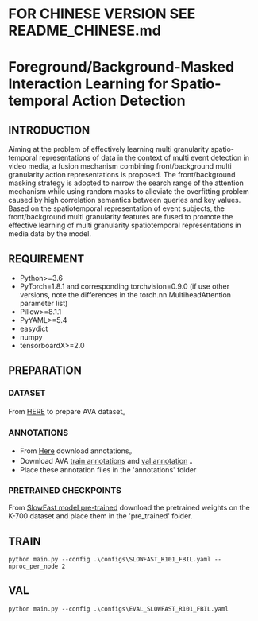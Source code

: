 # FOR CHINESE VERSION SEE README_CHINESE.md
# Foreground/Background-Masked Interaction Learning for Spatio-temporal Action Detection
## INTRODUCTION
Aiming at the problem of effectively learning multi granularity spatio-temporal representations of data in the context of multi event detection in video media, a fusion mechanism combining front/background multi granularity action representations is proposed. The front/background masking strategy is adopted to narrow the search range of the attention mechanism while using random masks to alleviate the overfitting problem caused by high correlation semantics between queries and key values. Based on the spatiotemporal representation of event subjects, the front/background multi granularity features are fused to promote the effective learning of multi granularity spatiotemporal representations in media data by the model.
## REQUIREMENT
- Python>=3.6
- PyTorch=1.8.1 and corresponding torchvision=0.9.0 (if use other versions, note the differences in the torch.nn.MultiheadAttention parameter list)
- Pillow>=8.1.1
- PyYAML>=5.4
- easydict
- numpy
- tensorboardX>=2.0
## PREPARATION
### DATASET
From [HERE](https://github.com/open-mmlab/mmaction2/tree/0.x/tools/data/ava) to prepare AVA dataset。
### ANNOTATIONS
- From [Here](https://research.google.com/ava/download.html#ava_actions_download) download annotations。
- Download AVA [train annotations](https://drive.google.com/file/d/1CsCUVxdxVyZ5vUM2eGzzV42wzKxPa7bK/view) and [val annotation](https://drive.google.com/file/d/1uTlgYtR_zt85JCx-HoqNNXWwCilUTd9w/view) 。
- Place these annotation files in the 'annotations' folder
### PRETRAINED CHECKPOINTS
From [SlowFast model pre-trained](https://drive.google.com/file/d/1qDdAntE5Onh7btniftOL8MrbsD7OIqj4/view) download the pretrained weights on the K-700 dataset and place them in the 'pre_trained' folder.
## TRAIN
```
python main.py --config .\configs\SLOWFAST_R101_FBIL.yaml --nproc_per_node 2
```
## VAL
```
python main.py --config .\configs\EVAL_SLOWFAST_R101_FBIL.yaml
```
